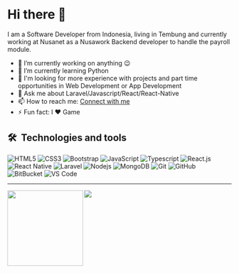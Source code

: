 # Hi there 👋 

I am a Software Developer from Indonesia, living in Tembung and currently working at Nusanet as a Nusawork Backend developer to handle the payroll module.

- 🔭 I’m currently working on anything 😉
- 🌱 I’m currently learning Python
- 🤝 I'm looking for more experience with projects and part time opportunities in Web Development or App Development
- 💬 Ask me about Laravel/Javascript/React/React-Native
- 📫 How to reach me: [Connect with me](https://tebar.link/owner)
- ⚡ Fun fact:  I ❤️ Game

## 🛠  Technologies and tools

![HTML5](https://img.shields.io/badge/-HTML5-E34F26?style=flat-square&logo=html5&logoColor=white)
![CSS3](https://img.shields.io/badge/-CSS3-1572B6?style=flat-square&logo=css3)
![Bootstrap](https://img.shields.io/badge/-Bootstrap-563D7C?style=flat-square&logo=bootstrap&logoColor=white)
![JavaScript](https://img.shields.io/badge/-JavaScript-black?style=flat-square&logo=javascript)
![Typescript](https://img.shields.io/badge/TypeScript-282C34?logo=typescript&logoColor=3178C6)
![React.js](https://img.shields.io/badge/-React.js-333333?style=flat&logo=react)
![React Native](https://img.shields.io/badge/ReactNative-282C34?logo=react&logoColor=61DAFB)
![Laravel](https://img.shields.io/badge/Laravel-282C34?logo=laravel&logoColor=e05d45)
![Nodejs](https://img.shields.io/badge/-Nodejs-black?style=flat-square&logo=Node.js)
![MongoDB](https://img.shields.io/badge/-MongoDB-black?style=flat-square&logo=mongodb)
![Git](https://img.shields.io/badge/-Git-black?style=flat-square&logo=git)
![GitHub](https://img.shields.io/badge/-GitHub-181717?style=flat-square&logo=github)
![BitBucket](https://img.shields.io/badge/-BitBucket-darkblue?style=flat-square&logo=bitbucket)
![VS Code](https://img.shields.io/badge/VS%20Code-282C34?logo=visual-studio-code&logoColor=007ACC)

---


<div>
  <img height="170" align="left" src="https://github-readme-stats.vercel.app/api?username=riyos94&count_private=true&include_all_commits=true&theme=nord" />
  <img src="https://github-readme-stats.vercel.app/api/top-langs/?username=riyos94&layout=compact&theme=nord" />
</div>

